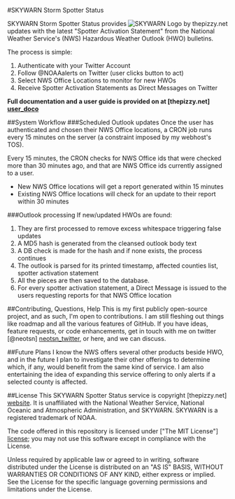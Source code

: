 #SKYWARN Storm Spotter Status

<img src="http://i1.wp.com/thepizzy.net/blog/wp-content/uploads/2014/05/skywarn_650.png?resize=300%2C300" alt="SKYWARN Logo by thepizzy.net" title="SKYWARN" align="right" />
 
SKYWARN Storm Spotter Status provides updates with the latest "Spotter Activation Statement" from the National Weather Service's (NWS) Hazardous Weather Outlook (HWO) bulletins.

The process is simple:

1. Authenticate with your Twitter Account
2. Follow @NOAAalerts on Twitter (user clicks button to act)
3. Select NWS Office Locations to monitor for new HWOs
4. Receive Spotter Activation Statements as Direct Messages on Twitter

**Full documentation and a user guide is provided on at [thepizzy.net] [user_doco]**

##System Workflow
###Scheduled Outlook updates
Once the user has authenticated and chosen their NWS Office locations, a CRON job runs every 15 minutes on the server (a constraint imposed by my webhost's TOS).

Every 15 minutes, the CRON checks for NWS Office ids that were checked more than 30 minutes ago, and that are NWS Office ids currently assigned to a user.
* New NWS Office locations will get a report generated within 15 minutes
* Existing NWS Office locations will check for an update to their report within 30 minutes

###Outlook processing
If new/updated HWOs are found:

1. They are first processed to remove excess whitespace triggering false updates
2. A MD5 hash is generated from the cleansed outlook body text
3. A DB check is made for the hash and if none exists, the process continues
4. The outlook is parsed for its printed timestamp, affected counties list, spotter activation statement
5. All the pieces are then saved to the database.
6. For every spotter activation statement, a Direct Message is issued to the users requesting reports for that NWS Office location

##Contributing, Questions, Help
This is my first publicly open-source project, and as such, I'm open to contributions. I am still fleshing out things like roadmap and all the various features of GitHub. If you have ideas, feature requests, or code enhancements, get in touch with me on twitter [@neotsn] [neotsn_twitter], or here, and we can discuss.

##Future Plans
I know the NWS offers several other products beside HWO, and in the future I plan to investigate their other offerings to determine which, if any, would benefit from the same kind of service. I am also entertaining the idea of expanding this service offering to only alerts if a selected county is affected.

##License
This SKYWARN Spotter Status service is copyright [thepizzy.net] [website].
It is unaffiliated with the National Weather Service, National Oceanic and Atmospheric Administration, and SKYWARN.
SKYWARN is a registered trademark of NOAA.

The code offered in this repository is licensed under ["The MIT License"] [license];
you may not use this software except in compliance with the License.

Unless required by applicable law or agreed to in writing, software distributed under the License is distributed on an "AS IS" BASIS, WITHOUT WARRANTIES OR CONDITIONS OF ANY KIND, either express or implied.
See the License for the specific language governing permissions and limitations under the License.

[website]: http://thepizzy.net/blog
[user_doco]: http://thepizzy.net/blog/labs/skywarn-storm-spotter-user-guide/
[neotsn_twitter]: https://twitter.com/neotsn
[license]: https://github.com/neotsn/spotter_status/blob/master/LICENSE
